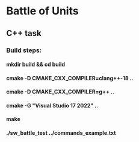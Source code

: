 # Battle of Units

## C++ task

### Build steps:
#### mkdir build && cd build
#### cmake -D CMAKE_CXX_COMPILER=clang++-18 ..
#### cmake -D CMAKE_CXX_COMPILER=g++ ..
#### cmake -G "Visual Studio 17 2022" ..
#### make
#### ./sw_battle_test ../commands_example.txt
